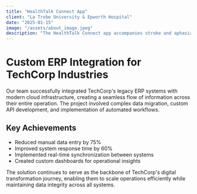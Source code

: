 ```yaml
---
title: "HealthTalk Connect App"
client: "La Trobe University & Epworth Hospital"
date: "2025-01-15"
image: "/assets/about_image.jpeg"
description: "The HealthTalk Connect app accompanies stroke and aphasia patients throughout transitions in their healthcare aiming to close potential communication gaps and improve patient safety and satisfaction."
---
```


# Custom ERP Integration for TechCorp Industries

Our team successfully integrated TechCorp's legacy ERP systems with modern cloud infrastructure, creating a seamless flow of information across their entire operation. The project involved complex data migration, custom API development, and implementation of automated workflows.

## Key Achievements

- Reduced manual data entry by 75%
- Improved system response time by 60%
- Implemented real-time synchronization between systems
- Created custom dashboards for operational insights

The solution continues to serve as the backbone of TechCorp's digital transformation journey, enabling them to scale operations efficiently while maintaining data integrity across all systems.
